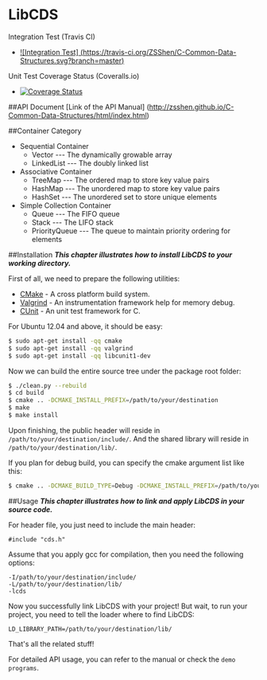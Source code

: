 LibCDS
=============

Integration Test (Travis CI)
+ [![Integration Test] (https://travis-ci.org/ZSShen/C-Common-Data-Structures.svg?branch=master)](https://travis-ci.org/ZSShen/C-Common-Data-Structures)  

Unit Test Coverage Status (Coveralls.io)
+ [![Coverage Status](https://coveralls.io/repos/ZSShen/C-Common-Data-Structures/badge.png?branch=master)](https://coveralls.io/r/ZSShen/C-Common-Data-Structures?branch=master)


##API Document
[Link of the API Manual] (http://zsshen.github.io/C-Common-Data-Structures/html/index.html)

##Container Category
 - Sequential Container
   - Vector --- The dynamically growable array
   - LinkedList --- The doubly linked list
 - Associative Container
   - TreeMap --- The ordered map to store key value pairs
   - HashMap --- The unordered map to store key value pairs
   - HashSet --- The unordered set to store unique elements
 - Simple Collection Container
   - Queue --- The FIFO queue
   - Stack --- The LIFO stack
   - PriorityQueue --- The queue to maintain priority ordering for elements

##Installation
***This chapter illustrates how to install LibCDS to your working directory.***

First of all, we need to prepare the following utilities:
- [CMake] - A cross platform build system.
- [Valgrind] - An instrumentation framework help for memory debug.
- [CUnit] - An unit test framework for C.

For Ubuntu 12.04 and above, it should be easy:
``` sh
$ sudo apt-get install -qq cmake
$ sudo apt-get install -qq valgrind
$ sudo apt-get install -qq libcunit1-dev
```
Now we can build the entire source tree under the package root folder:
``` sh
$ ./clean.py --rebuild
$ cd build
$ cmake .. -DCMAKE_INSTALL_PREFIX=/path/to/your/destination
$ make
$ make install
```
Upon finishing, the public header will reside in `/path/to/your/destination/include/`.
And the shared library will reside in `/path/to/your/destination/lib/`.

If you plan for debug build, you can specify the cmake argument list like this:
``` sh
$ cmake .. -DCMAKE_BUILD_TYPE=Debug -DCMAKE_INSTALL_PREFIX=/path/to/your/destination
```

##Usage
***This chapter illustrates how to link and apply LibCDS in your source code.***

For header file, you just need to include the main header:
```
#include "cds.h"
```
Assume that you apply gcc for compilation, then you need the following options:
```
-I/path/to/your/destination/include/
-L/path/to/your/destination/lib/
-lcds
```
Now you successfully link LibCDS with your project!
But wait, to run your project, you need to tell the loader where to find LibCDS:
```
LD_LIBRARY_PATH=/path/to/your/destination/lib/
```
That's all the related stuff!

For detailed API usage, you can refer to the manual or check the `demo programs`.


[CMake]:http://www.cmake.org/
[Valgrind]:http://valgrind.org/
[CUnit]:http://cunit.sourceforge.net/
